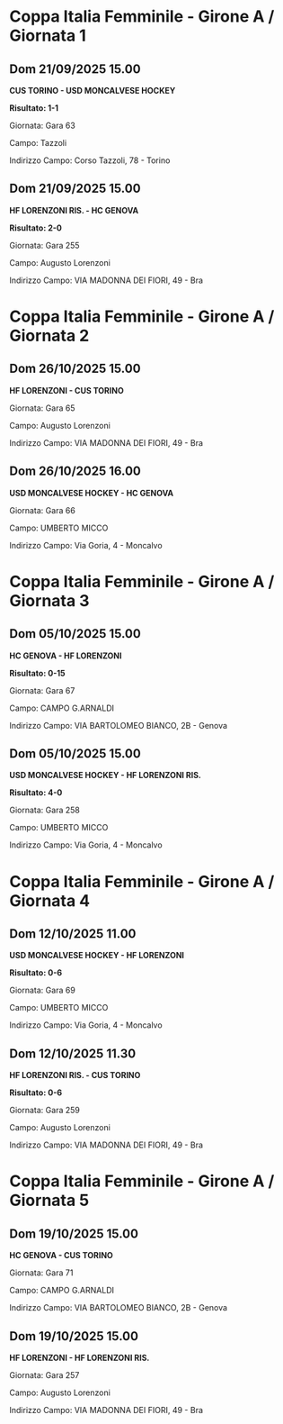 # Coppa Italia Femminile  - Girone A / Giornata 1
## Dom 21/09/2025 15.00

<strong>CUS TORINO - USD MONCALVESE HOCKEY</strong>

**Risultato: 1-1**

Giornata: Gara 63

Campo: Tazzoli 

Indirizzo Campo:  Corso Tazzoli, 78 - Torino



## Dom 21/09/2025 15.00

<strong>HF LORENZONI RIS. - HC GENOVA</strong>

**Risultato: 2-0**

Giornata: Gara 255

Campo: Augusto Lorenzoni 

Indirizzo Campo:  VIA MADONNA DEI FIORI, 49 - Bra


# Coppa Italia Femminile  - Girone A / Giornata 2
## Dom 26/10/2025 15.00

<strong>HF LORENZONI - CUS TORINO</strong>

Giornata: Gara 65

Campo: Augusto Lorenzoni 

Indirizzo Campo:  VIA MADONNA DEI FIORI, 49 - Bra



## Dom 26/10/2025 16.00

<strong>USD MONCALVESE HOCKEY - HC GENOVA</strong>

Giornata: Gara 66

Campo: UMBERTO MICCO 

Indirizzo Campo:  Via Goria, 4 - Moncalvo


# Coppa Italia Femminile  - Girone A / Giornata 3
## Dom 05/10/2025 15.00

<strong>HC GENOVA - HF LORENZONI</strong>

**Risultato: 0-15**

Giornata: Gara 67

Campo: CAMPO G.ARNALDI 

Indirizzo Campo:  VIA BARTOLOMEO BIANCO, 2B - Genova



## Dom 05/10/2025 15.00

<strong>USD MONCALVESE HOCKEY - HF LORENZONI RIS.</strong>

**Risultato: 4-0**

Giornata: Gara 258

Campo: UMBERTO MICCO 

Indirizzo Campo:  Via Goria, 4 - Moncalvo


# Coppa Italia Femminile  - Girone A / Giornata 4
## Dom 12/10/2025 11.00

<strong>USD MONCALVESE HOCKEY - HF LORENZONI</strong>

**Risultato: 0-6**

Giornata: Gara 69

Campo: UMBERTO MICCO 

Indirizzo Campo:  Via Goria, 4 - Moncalvo



## Dom 12/10/2025 11.30

<strong>HF LORENZONI RIS. - CUS TORINO</strong>

**Risultato: 0-6**

Giornata: Gara 259

Campo: Augusto Lorenzoni 

Indirizzo Campo:  VIA MADONNA DEI FIORI, 49 - Bra


# Coppa Italia Femminile  - Girone A / Giornata 5
## Dom 19/10/2025 15.00

<strong>HC GENOVA - CUS TORINO</strong>

Giornata: Gara 71

Campo: CAMPO G.ARNALDI 

Indirizzo Campo:  VIA BARTOLOMEO BIANCO, 2B - Genova



## Dom 19/10/2025 15.00

<strong>HF LORENZONI - HF LORENZONI RIS.</strong>

Giornata: Gara 257

Campo: Augusto Lorenzoni 

Indirizzo Campo:  VIA MADONNA DEI FIORI, 49 - Bra


